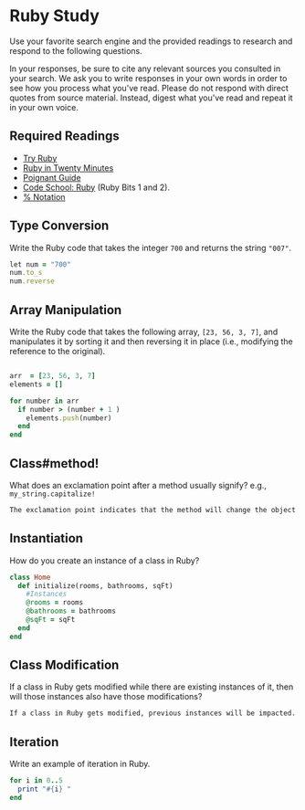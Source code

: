 # Ruby Study

Use your favorite search engine and the provided readings to research and
respond to the following questions.

In your responses, be sure to cite any relevant sources you consulted in your
search. We ask you to write responses in your own words in order to see how you
process what you've read. Please do not respond with direct quotes from source
material. Instead, digest what you've read and repeat it in your own voice.

## Required Readings

-   [Try Ruby](http://tryruby.org/)
-   [Ruby in Twenty Minutes](https://www.ruby-lang.org/en/documentation/quickstart/)
-   [Poignant Guide](http://poignant.guide/)
-   [Code School: Ruby](https://www.codeschool.com/learn/ruby) (Ruby Bits 1 and 2).
-   [% Notation](https://en.wikibooks.org/wiki/Ruby_Programming/Syntax/Literals#The_.25_Notation)

## Type Conversion

Write the Ruby code that takes the integer `700` and returns the string `"007"`.

```ruby
let num = "700"
num.to_s
num.reverse
```

## Array Manipulation

Write the Ruby code that takes the following array, `[23, 56, 3, 7]`, and
manipulates it by sorting it and then reversing it in place (i.e., modifying the
reference to the original).

```ruby

arr  = [23, 56, 3, 7]
elements = []

for number in arr
  if number > (number + 1 )
    elements.push(number)
  end
end

```

## Class#method!

What does an exclamation point after a method usually signify?  e.g.,
`my_string.capitalize!`

```md
The exclamation point indicates that the method will change the object which it's called on.  In the situation above, it indicates that it will modify "my_string"
```

## Instantiation
How do you create an instance of a class in Ruby?

```ruby
class Home
  def initialize(rooms, bathrooms, sqFt)
    #Instances
    @rooms = rooms
    @bathrooms = bathrooms
    @sqFt = sqFt
  end
end
```

## Class Modification

If a class in Ruby gets modified while there are existing instances of it, then
will those instances also have those modifications?

```md
If a class in Ruby gets modified, previous instances will be impacted.
```

## Iteration

Write an example of iteration in Ruby.

```ruby
for i in 0..5
  print "#{i} "
end
```
